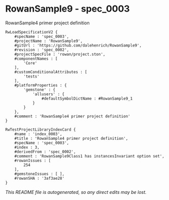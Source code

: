 # RowanSample9 - spec_0003
RowanSample4 primer project definition
```
RwLoadSpecificationV2 {
	#specName : 'spec_0003',
	#projectName : 'RowanSample9',
	#gitUrl : 'https://github.com/dalehenrich/RowanSample9',
	#revision : 'spec_0002',
	#projectSpecFile : 'rowan/project.ston',
	#componentNames : [
		'Core'
	],
	#customConditionalAttributes : [
		'tests'
	],
	#platformProperties : {
		'gemstone' : {
			'allusers' : {
				#defaultSymbolDictName : #RowanSample9_1
			}
		}
	},
	#comment : 'RowanSample4 primer project definition'
}

RwTestProjectLibraryIndexCard {
	#name : 'index_0003',
	#title : 'RowanSample4 primer project definition',
	#specName : 'spec_0003',
	#index : 3,
	#derivedFrom : 'spec_0002',
	#comment : 'RowanSample9Class1 has instancesInvariant option set',
	#rowanIssues : [
		254
	],
	#gemstoneIssues : [ ],
	#rowanSHA : '3af3ae28'
}
```

*This README file is autogenerated, so any direct edits may be lost.*
